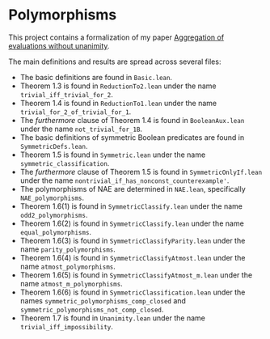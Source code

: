 # Polymorphisms

This project contains a formalization of my paper [Aggregation of evaluations without unanimity](https://yuvalfilmus.cs.technion.ac.il/publications/papers/?id=1742).

The main definitions and results are spread across several files:

- The basic definitions are found in `Basic.lean`.
- Theorem 1.3 is found in `ReductionTo2.lean` under the name `trivial_iff_trivial_for_2`.
- Theorem 1.4 is found in `ReductionTo1.lean` under the name `trivial_for_2_of_trivial_for_1`.
- The *furthermore* clause of Theorem 1.4 is found in `BooleanAux.lean` under the name `not_trivial_for_1B`.
- The basic definitions of symmetric Boolean predicates are found in `SymmetricDefs.lean`.
- Theorem 1.5 is found in `Symmetric.lean` under the name `symmetric_classification`.
- The *furthermore* clause of Theorem 1.5 is found in `SymmetricOnlyIf.lean` under the name `nontrivial_if_has_nonconst_counterexample'`.
- The polymorphisms of NAE are determined in `NAE.lean`, specifically `NAE_polymorphisms`.
- Theorem 1.6(1) is found in `SymmetricClassify.lean` under the name `odd2_polymorphisms`.
- Theorem 1.6(2) is found in `SymmetricClassify.lean` under the name `equal_polymorphisms`.
- Theorem 1.6(3) is found in `SymmetricClassifyParity.lean` under the name `parity_polymorphisms`.
- Theorem 1.6(4) is found in `SymmetricClassifyAtmost.lean` under the name `atmost_polymorphisms`.
- Theorem 1.6(5) is found in `SymmetricClassifyAtmost_m.lean` under the name `atmost_m_polymorphisms`.
- Theorem 1.6(6) is found in `SymmetricClassification.lean` under the names `symmetric_polymorphisms_comp_closed` and `symmetric_polymorphisms_not_comp_closed`.
- Theorem 1.7 is found in `Unanimity.lean` under the name `trivial_iff_impossibility`.
